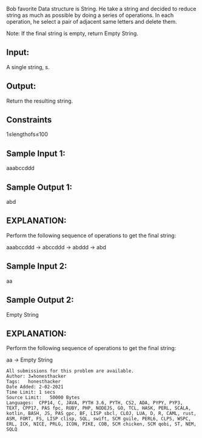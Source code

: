 Bob favorite Data structure is String. He take a string and decided to reduce string as much as possible by doing a series of operations. In each operation, he select a pair of adjacent same letters and delete them.

Note: If the final string is empty, return Empty String.

## Input:
A single string, s.
## Output:
Return the resulting string.

## Constraints
1≤lengthofs≤100
## Sample Input 1:
aaabccddd
## Sample Output 1:
abd
## EXPLANATION:
Perform the following sequence of operations to get the final string:

aaabccddd → abccddd → abddd → abd

## Sample Input 2:
aa
## Sample Output 2:
Empty String
## EXPLANATION:
Perform the following sequence of operations to get the final string:

aa → Empty String
```
All submissions for this problem are available.
Author:	3★honesthacker
Tags:	honesthacker
Date Added:	2-02-2021
Time Limit:	1 secs
Source Limit:	50000 Bytes
Languages:	CPP14, C, JAVA, PYTH 3.6, PYTH, CS2, ADA, PYPY, PYP3, TEXT, CPP17, PAS fpc, RUBY, PHP, NODEJS, GO, TCL, HASK, PERL, SCALA, kotlin, BASH, JS, PAS gpc, BF, LISP sbcl, CLOJ, LUA, D, R, CAML, rust, ASM, FORT, FS, LISP clisp, SQL, swift, SCM guile, PERL6, CLPS, WSPC, ERL, ICK, NICE, PRLG, ICON, PIKE, COB, SCM chicken, SCM qobi, ST, NEM, SQLQ
```
